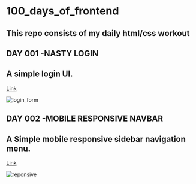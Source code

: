 # 100_days_of_frontend
## This repo consists of my daily html/css  workout 
## DAY 001 -NASTY LOGIN 
## A simple login UI.
[Link](https://nasty-login.netlify.app/)

![login_form](https://user-images.githubusercontent.com/83149058/140903792-6c9e958f-1ba9-4bf3-b254-32fef78f5776.PNG)
## DAY 002 -MOBILE RESPONSIVE NAVBAR
## A Simple mobile responsive sidebar navigation menu.
[Link](https://mobileresponsivenavbar.netlify.app/)

![reponsive](https://user-images.githubusercontent.com/83149058/141061278-89cd9c88-1549-4672-9052-2ee983bfe9a3.PNG)



 
